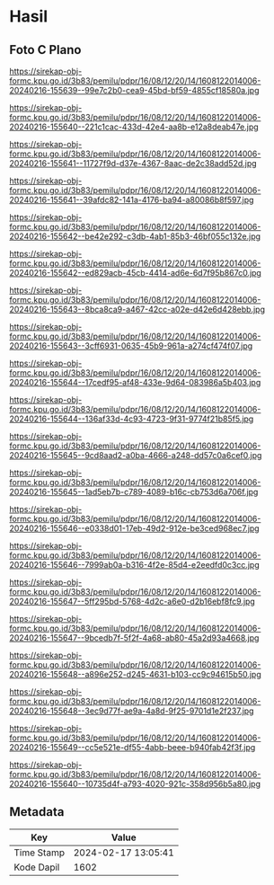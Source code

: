 # Hasil

## Foto C Plano

https://sirekap-obj-formc.kpu.go.id/3b83/pemilu/pdpr/16/08/12/20/14/1608122014006-20240216-155639--99e7c2b0-cea9-45bd-bf59-4855cf18580a.jpg

https://sirekap-obj-formc.kpu.go.id/3b83/pemilu/pdpr/16/08/12/20/14/1608122014006-20240216-155640--221c1cac-433d-42e4-aa8b-e12a8deab47e.jpg

https://sirekap-obj-formc.kpu.go.id/3b83/pemilu/pdpr/16/08/12/20/14/1608122014006-20240216-155641--11727f9d-d37e-4367-8aac-de2c38add52d.jpg

https://sirekap-obj-formc.kpu.go.id/3b83/pemilu/pdpr/16/08/12/20/14/1608122014006-20240216-155641--39afdc82-141a-4176-ba94-a80086b8f597.jpg

https://sirekap-obj-formc.kpu.go.id/3b83/pemilu/pdpr/16/08/12/20/14/1608122014006-20240216-155642--be42e292-c3db-4ab1-85b3-46bf055c132e.jpg

https://sirekap-obj-formc.kpu.go.id/3b83/pemilu/pdpr/16/08/12/20/14/1608122014006-20240216-155642--ed829acb-45cb-4414-ad6e-6d7f95b867c0.jpg

https://sirekap-obj-formc.kpu.go.id/3b83/pemilu/pdpr/16/08/12/20/14/1608122014006-20240216-155643--8bca8ca9-a467-42cc-a02e-d42e6d428ebb.jpg

https://sirekap-obj-formc.kpu.go.id/3b83/pemilu/pdpr/16/08/12/20/14/1608122014006-20240216-155643--3cff6931-0635-45b9-961a-a274cf474f07.jpg

https://sirekap-obj-formc.kpu.go.id/3b83/pemilu/pdpr/16/08/12/20/14/1608122014006-20240216-155644--17cedf95-af48-433e-9d64-083986a5b403.jpg

https://sirekap-obj-formc.kpu.go.id/3b83/pemilu/pdpr/16/08/12/20/14/1608122014006-20240216-155644--136af33d-4c93-4723-9f31-9774f21b85f5.jpg

https://sirekap-obj-formc.kpu.go.id/3b83/pemilu/pdpr/16/08/12/20/14/1608122014006-20240216-155645--9cd8aad2-a0ba-4666-a248-dd57c0a6cef0.jpg

https://sirekap-obj-formc.kpu.go.id/3b83/pemilu/pdpr/16/08/12/20/14/1608122014006-20240216-155645--1ad5eb7b-c789-4089-b16c-cb753d6a706f.jpg

https://sirekap-obj-formc.kpu.go.id/3b83/pemilu/pdpr/16/08/12/20/14/1608122014006-20240216-155646--e0338d01-17eb-49d2-912e-be3ced968ec7.jpg

https://sirekap-obj-formc.kpu.go.id/3b83/pemilu/pdpr/16/08/12/20/14/1608122014006-20240216-155646--7999ab0a-b316-4f2e-85d4-e2eedfd0c3cc.jpg

https://sirekap-obj-formc.kpu.go.id/3b83/pemilu/pdpr/16/08/12/20/14/1608122014006-20240216-155647--5ff295bd-5768-4d2c-a6e0-d2b16ebf8fc9.jpg

https://sirekap-obj-formc.kpu.go.id/3b83/pemilu/pdpr/16/08/12/20/14/1608122014006-20240216-155647--9bcedb7f-5f2f-4a68-ab80-45a2d93a4668.jpg

https://sirekap-obj-formc.kpu.go.id/3b83/pemilu/pdpr/16/08/12/20/14/1608122014006-20240216-155648--a896e252-d245-4631-b103-cc9c94615b50.jpg

https://sirekap-obj-formc.kpu.go.id/3b83/pemilu/pdpr/16/08/12/20/14/1608122014006-20240216-155648--3ec9d77f-ae9a-4a8d-9f25-9701d1e2f237.jpg

https://sirekap-obj-formc.kpu.go.id/3b83/pemilu/pdpr/16/08/12/20/14/1608122014006-20240216-155649--cc5e521e-df55-4abb-beee-b940fab42f3f.jpg

https://sirekap-obj-formc.kpu.go.id/3b83/pemilu/pdpr/16/08/12/20/14/1608122014006-20240216-155640--10735d4f-a793-4020-921c-358d956b5a80.jpg


## Metadata

| Key        | Value               |
| ---------- | ------------------- |
| Time Stamp | 2024-02-17 13:05:41 |
| Kode Dapil | 1602                |



